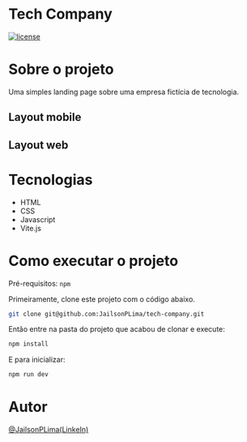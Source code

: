 # Tech Company 

[![license](https://img.shields.io/github/license/JailsonPLima/tech-company?style=for-the-badge)](https://github.com/JailsonPLima/tech-company/blob/main/LICENSE)

# Sobre o projeto

Uma simples landing page sobre uma empresa fictícia de tecnologia.

## Layout mobile

## Layout web

# Tecnologias 

- HTML
- CSS
- Javascript
- Vite.js

# Como executar o projeto

Pré-requisitos: `npm`

Primeiramente, clone este projeto com o código abaixo.
``` bash
git clone git@github.com:JailsonPLima/tech-company.git
```

Então entre na pasta do projeto que acabou de clonar e execute: 
``` bash
npm install
```

E para inicializar:
``` bash
npm run dev
```

# Autor

[@JailsonPLima(LinkeIn)](https://www.linkedin.com/in/jailsonplima/)